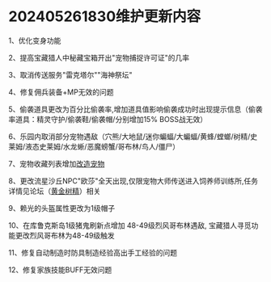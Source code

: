 # 202405261830维护更新内容

1、优化变身功能

&#x20;2、提高宝藏猎人中秘藏宝箱开出"宠物捕捉许可证"的几率

&#x20;3、取消传送服务"雷克塔尔""海神祭坛"

&#x20;4、修复佣兵装备+MP无效的问题

&#x20;5、偷袭道具更改为百分比偷袭率,增加道具值影响偷袭成功时出现提示信息（偷袭率道具：精灵守护/偷袭鞋/偷袭帽/分别增加15% BOSS战无效）

&#x20;6、乐园内取消部分宠物遇敌（穴熊/大地鼠/迷你蝙蝠/大蝙蝠/黄蜂/螳螂/树精/史莱姆/液态史莱姆/水龙蜥/恶魔螃蟹/哥布林/鸟人/僵尸）&#x20;

7、宠物收藏列表增加[改造宠物 ](../you-xi-zhi-nan/te-se-chong-wu.md)

8、更改流星沙丘NPC"欧莎"全天出现,仅限宠物大师传送进入饲养师训练所,任务详情见论坛（[黄金树精](../ren-wu-gong-le/guan-fang-ren-wu-gong-le/guan-fang-ren-wu-liu-xing-shan-qiu-huang-jin-shu-jing-liu-xing.md)）相关&#x20;

9、赖光的头盔属性更改为1级帽子

&#x20;10、在库鲁克斯岛1级猪鬼刷新点增加 48-49级烈风哥布林遇敌, 宝藏猎人寻觅功能更改烈风哥布林为48-49级触发

&#x20;11、修复自动制造时防具制造经验高出手工经验的问题

&#x20;12、修复家族技能BUFF无效问题
